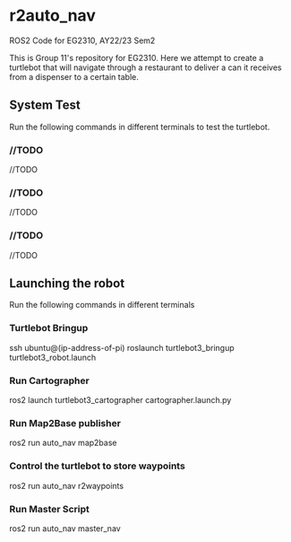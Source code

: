 # r2auto_nav
ROS2 Code for EG2310, AY22/23 Sem2

This is Group 11's repository for EG2310. Here we attempt to create a turtlebot that will navigate through a restaurant to deliver a can it receives from a dispenser to a certain table.

 
## System Test
Run the following commands in different terminals to test the turtlebot.

### //TODO
  //TODO
### //TODO
  //TODO
### //TODO
  //TODO

## Launching the robot

Run the following commands in different terminals
### Turtlebot Bringup
  ssh ubuntu@(ip-address-of-pi)
  roslaunch turtlebot3_bringup turtlebot3_robot.launch
### Run Cartographer
  ros2 launch turtlebot3_cartographer cartographer.launch.py
### Run Map2Base publisher
  ros2 run auto_nav map2base
### Control the turtlebot to store waypoints
  ros2 run auto_nav r2waypoints
### Run Master Script
  ros2 run auto_nav master_nav


  



